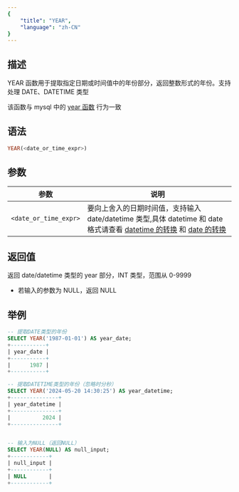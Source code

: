 ```yaml
---
{
    "title": "YEAR",
    "language": "zh-CN"
}
---
```


## 描述
YEAR 函数用于提取指定日期或时间值中的年份部分，返回整数形式的年份。支持处理 DATE、DATETIME 类型

该函数与 mysql 中的 [year 函数](https://dev.mysql.com/doc/refman/8.4/en/date-and-time-functions.html#function_year) 行为一致

## 语法
```sql
YEAR(<date_or_time_expr>)
```

## 参数

| 参数                  | 说明                                                       |
|---------------------|----------------------------------------------------------|
| `<date_or_time_expr>`       | 要向上舍入的日期时间值，支持输入 date/datetime 类型,具体 datetime 和 date 格式请查看 [datetime 的转换](../../../../../current/sql-manual/basic-element/sql-data-types/conversion/datetime-conversion) 和 [date 的转换](../../../../../current/sql-manual/basic-element/sql-data-types/conversion/date-conversion)                              |

## 返回值

返回 date/datetime 类型的 year 部分，INT 类型，范围从 0-9999

- 若输入的参数为 NULL，返回 NULL

## 举例

```sql
-- 提取DATE类型的年份
SELECT YEAR('1987-01-01') AS year_date;
+-----------+
| year_date |
+-----------+
|      1987 |
+-----------+

-- 提取DATETIME类型的年份（忽略时分秒）
SELECT YEAR('2024-05-20 14:30:25') AS year_datetime;
+---------------+
| year_datetime |
+---------------+
|          2024 |
+---------------+


-- 输入为NULL（返回NULL）
SELECT YEAR(NULL) AS null_input;
+------------+
| null_input |
+------------+
| NULL       |
+------------+
```

